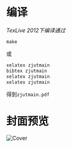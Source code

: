 # 编译

*TexLive 2012下编译通过*

`make`

或

```bash
xelatex zjutmain
bibtex zjutmain
xelatex zjutmain
xelatex zjutmain
```
得到`zjutmain.pdf`

# 封面预览
![Cover](http://ww2.sinaimg.cn/large/a74ecc4cjw1e0ipvp3n3hj.jpg)
